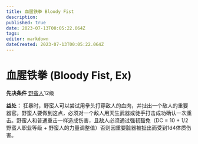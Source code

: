 ```yaml
---
title: 血腥铁拳 Bloody Fist
description: 
published: true
date: 2023-07-13T00:05:22.064Z
tags: 
editor: markdown
dateCreated: 2023-07-13T00:05:22.064Z
---
```


# 血腥铁拳 (Bloody Fist, Ex)

**先决条件** [野蛮人](/野蛮人)12级

**益处：** 狂暴时，野蛮人可以尝试用拳头打穿敌人的血肉，并扯出一个敌人的重要器官。野蛮人要做到这点，必须对一个敌人用天生武器或徒手打击成功确认一次重击。野蛮人和普通重击一样造成伤害，且敌人必须通过强韧豁免（DC = 10 + 1/2野蛮人职业等级 + 野蛮人的力量调整值）否则因重要脏器被扯出而受到1d4体质伤害。